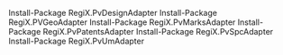 Install-Package RegiX.PvDesignAdapter
Install-Package RegiX.PVGeoAdapter
Install-Package RegiX.PvMarksAdapter
Install-Package RegiX.PvPatentsAdapter
Install-Package RegiX.PvSpcAdapter
Install-Package RegiX.PvUmAdapter